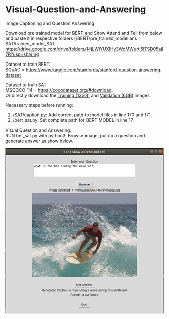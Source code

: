 # Visual-Question-and-Answering
Image Captioning and Question Answering

Download pre trained model for BERT and Show Attend and Tell from below and paste it in respective folders (/BERT/pre_trained_model ans SAT/trained_model_SAT.  
https://drive.google.com/drive/folders/14jLWiYUXIHy3WdMWurtl5ITSD05ajl7R?usp=sharing

Dataset to train BERT:  
SQuAD = https://www.kaggle.com/stanfordu/stanford-question-answering-dataset

Dataset to train SAT:  
MSCOCO '14 = https://cocodataset.org/#download.  
Or directly download the [Training (13GB)](http://images.cocodataset.org/zips/train2014.zip) and [Validation (6GB)](http://images.cocodataset.org/zips/val2014.zip) images.

Necessary steps before running:
1. /SAT/caption.py: Add correct path to model files in line 170 and 171.
2. /bert_sat.py: Set complete path for BERT MODEL in line 17.

Visual Question and Answering:  
RUN bet_sat.py with python3. Browse image, put up a question and generate answer as show below.


![](./inference.png)
